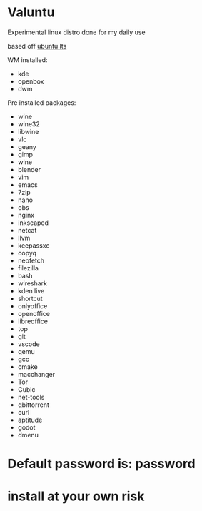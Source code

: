 # Valuntu
Experimental linux distro
done for my daily use

based off [ubuntu lts](https://ubuntu.com/)

WM installed:

* kde
* openbox
* dwm

Pre installed packages:

* wine
* wine32
* libwine
* vlc
* geany
* gimp
* wine
* blender
* vim
* emacs
* 7zip
* nano
* obs
* nginx
* inkscaped
* netcat
* llvm
* keepassxc
* copyq
* neofetch
* filezilla
* bash
* wireshark
* kden live
* shortcut
* onlyoffice
* openoffice
* libreoffice
* top
* git
* vscode
* qemu
* gcc
* cmake
* macchanger
* Tor
* Cubic
* net-tools
* qbittorrent
* curl
* aptitude
* godot
* dmenu

# Default password is: password

# install at your own risk
